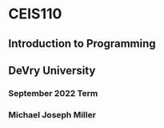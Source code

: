 # CEIS110
## Introduction to Programming
## DeVry University
### September 2022 Term
### Michael Joseph Miller
